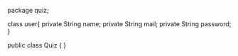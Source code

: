 package quiz;

class user{
    private String name;
    private String mail;
    private String password;
}

public class Quiz {
}
